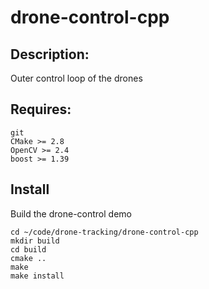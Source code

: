 # drone-control-cpp

## Description:
Outer control loop of the drones

## Requires:
    git
    CMake >= 2.8
    OpenCV >= 2.4
    boost >= 1.39

## Install
Build the drone-control demo

    cd ~/code/drone-tracking/drone-control-cpp
    mkdir build
    cd build
    cmake ..
    make
    make install
